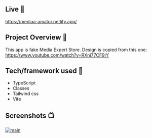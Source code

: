## Live 📍

https://mediaa-amator.netlify.app/

## Project Overview 🎉

This app is fake Media Expert Store. Design is copied from this one: https://www.youtube.com/watch?v=RXnj77CF9iY

## Tech/framework used 🔧

- TypeScript
- Classes
- Tailwind css
- Vite

## Screenshots 📺

<p>
  <a href="https://ibb.co/hBphCRV"><img src="https://i.ibb.co/D93sLDQ/main.jpg" alt="main" border="0"></a>
</p>
